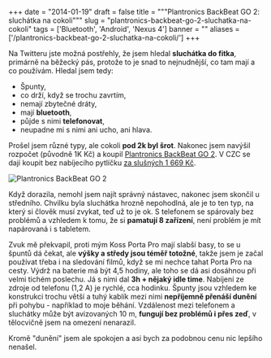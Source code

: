 
+++
date = "2014-01-19"
draft = false
title = """Plantronics BackBeat GO 2: sluchátka na cokoli"""
slug = "plantronics-backbeat-go-2-sluchatka-na-cokoli"
tags = ['Bluetooth', 'Android', 'Nexus 4']
banner = ""
aliases = ['/plantronics-backbeat-go-2-sluchatka-na-cokoli/']
+++

Na Twitteru jste možná postřehly, že jsem hledal **sluchátka do fitka**, primárně na běžecký pás, protože to je snad to nejnudnější, co tam mají a co používám. Hledal jsem tedy:

* Špunty,
* co drží, když se trochu zavrtím,
* nemají zbytečné dráty,
* mají **bluetooth**,
* půjde s nimi **telefonovat**,
* neupadne mi s nimi ani ucho, ani hlava.

Prošel jsem různé typy, ale cokoli **pod 2k byl šrot**. Nakonec jsem navýšil rozpočet (původně 1K Kč) a koupil [Plantronics BackBeat GO 2](http://www.plantronics.com/us/product/backbeat-go-2). V CZC se dají koupit bez nabíjecího pytlíčku [za slušných 1 669 Kč](http://www.czc.cz/plantronics-backbeat-go-2-cerna/137907/produkt).

![Plantronics BackBeat GO 2](/images/2014/Jan/backbeat_go2_black.png)

Když dorazila, nemohl jsem najít správný nástavec, nakonec jsem skončil u středního. Chvilku byla sluchátka hrozně nepohodlná, ale je to ten typ, na který si člověk musí zvykat, teď už to je ok. S telefonem se spárovaly bez problémů a vzhledem k tomu, že si **pamatují 8 zařízení**, není problém je mít napárovaná i s tabletem.

Zvuk mě překvapil, proti mým Koss Porta Pro mají slabší basy, to se u špuntů dá čekat, ale **výšky a středy jsou téměř totožné**, takže jsem je začal používat třeba i na sledování filmů, když se mi nechce tahat Porta Pro na cesty. Výdrž na baterie má být 4,5 hodiny, ale toho se dá asi dosáhnou při velmi tichém poslechu. Já s nimi dal **3h + nějaký idle time**. Nabíjení ze zdroje od telefonu (1,2 A) je rychlé, cca hodinku. Špunty jsou vzhledem ke konstrukci trochu větší a tuhý kablík mezi nimi **nepříjemně přenáší dunění** při pohybu - například to moje běhání. Vzdálenost mezi telefonem a sluchátky může být avizovaných 10 m, **fungují bez problémů i přes zeď**, v tělocvičně jsem na omezení nenarazil.

Kromě "dunění" jsem ale spokojen a asi bych za podobnou cenu nic lepšího nenašel.


